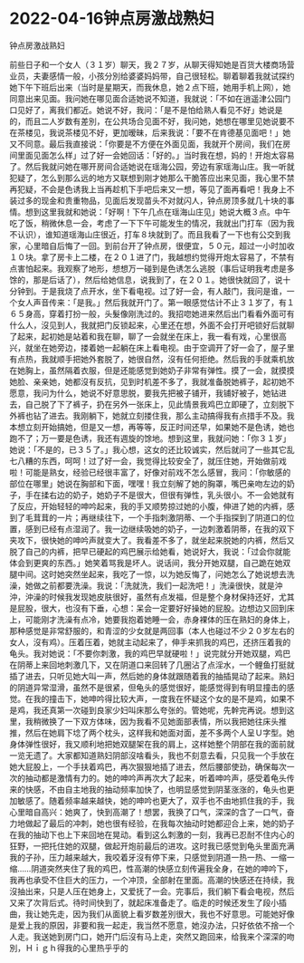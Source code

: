 # 2022-04-16钟点房激战熟妇



钟点房激战熟妇



前些日子和一个女人（３１岁）聊天，我２７岁，从聊天得知她是百货大楼商场营业员，夫妻感情一般，小孩分別给婆婆妈妈带，自己很轻松。聊着聊着我就试探约她下午下班后出来（当时是星期天，而我休息，她２点下班，她用手机上网），她同意出来见面。我问她在哪见面合适她说不知道，我就说：「不如在逍遥津公园门口见好了，离我们都近。她说不好，我问：「是不是怕给熟人看见不好」她说是的，而且二人岁数有差別，在公共场合见面不好，我问她，她想在哪里见她说要不在茶楼见，我说茶楼见不好，更加暧昧，后来我说：「要不在肯德基见面吧！」她又不同意。最后我直接说：「你要是不方便在外面见面，我就开个房间，我们在房间里面见面怎么样」过了好一会她回话：「好的。」当时我在想，妈的！开炮太容易了。然后我就问她在哪开房间合适她说在瑶海公园，旁边有家瑶海山庄。我一听就犯疑了，怎么到那么远的地方又联想到刚才她那么干脆答应出来见面，我心里不禁再犯疑，不会是色诱我上当再趁机下手吧后来又一想，等见了面再看吧！我身上不装过多的现金和贵重物品，见面后发现苗头不对就闪人，钟点房顶多就几十块的事情。想到这里我就和她说：「好啊！下午几点在瑶海山庄见」她说大概３点。中午吃了饭，稍微休息一会，考虑了一下下午可能发生的情况，我就出门打车（因为我不认识），谁知道瑶海山庄很近，打车８块就到了。而且我看了一下也有公交到我家，心里暗自后悔了一回。到前台开了钟点房，很便宜，５０元，超过一小时加收１０块。拿了房卡上二楼，在２０１进了门，我越想约觉得开炮太容易了，不禁有点害怕起来。我观察了地形，想想万一碰到是色诱怎么逃脱（事后证明我考虑是多馀的，那是后话了），然后给她信息，说我到了，在２０１。她很快就回了，说十分钟到。于是我烧了点开水，坐下看电视。过了好一会，有人敲门，我问是谁，一个女人声音传来：「是我。」然后我就开门了。第一眼感觉估计不止３１岁了，有１６５身高，穿着打扮一般，头髮像刚洗过的。我招唿她进来然后出门看看外面可有什么人，沒见到人，我就把门反锁起来，心里还在想，外面不会打开吧锁好后就聊了起来，起初她是站着和我在聊，聊了一会就坐在床上，我一看有戏，心里很高兴，就坐在她旁边，搂着她一起躺在床上看电视。由于空调开了好一会了，屋子里有点热，我就顺手把她外套脱了，她很自然，沒有任何拒绝。然后我的手就乘机放在她胸上，虽然隔着衣服，但是还能感觉到她奶子非常有弹性。摸了一会，就摸摸她脸、亲亲她，她都沒有反抗，见到时机差不多了，我就准备脱她裤子，起初她不愿意，我问为什么，她说不好意思脱，要我先把被子铺开，我铺好被子，她钻进去，自己脱了下了裤子，扔在另外一张床上，见此情景我鸡巴立即硬了，立刻脱下外裤也钻了进去。我刚躺下，她就立刻搂住我，那么主动搞得我有点措手不及。我本想立刻开始搞她，但是又一想，再等等，反正时间还早，如果她不是色诱，她也跑不了；万一要是色诱，我还有週旋的馀地。想到这里，我就问她：「你３１岁」她说：「不是的，已３５了。」我心想，这女的还比较诚实，然后就问了一些其它乱七八糟的东西，呵呵！过了好一会，我觉得比较安全了，就压住她，开始做前戏啦！可能是熟女，经验已经很丰富了，好像对前戏不怎么感冒，我问：「你敏感的部位在哪里」她说在胸部和下面，嘿嘿！我立刻解了她的胸罩，嘴巴亲吻左边的奶子，手在揉右边的奶子，她奶子不是很大，但很有弹性，乳头很小。不一会她就有了反应，开始轻轻的呻吟起来，我的手又顺势掠过她的小腹，伸进了她的内裤，感到了毛茸茸的一片；再继续往下，一个手指刺激阴蒂、一个手指探到了阴道口的位置，感到已经有点湿润了。我一边继续吸她的奶子，一边刺激着阴蒂，在我的双下夹攻下，很快她的呻吟声就变大了。我看差不多了，就坐起来脱她的内裤，然后又脱了自己的内裤，把早已硬起的鸡巴展示给她看，她说好大，我说：「过会你就能体会到更爽的东西。」她笑着骂我是坏人。说话间，我分开她双腿，自己跪在她双腿中间。这时她突然坐起来，我吃了一惊，以为她反悔了，问她怎么了她说想去洗澡，她做之前都要洗澡。我说：「洗就洗，我们一起洗吧！」洗澡很快，就是沖沖，沖澡的时候我发现她皮肤很好，虽然有点发福，但是整个身材保持还好，尤其是屁股，很大，也沒有下垂，心想：呆会一定要好好操她的屁股。边想边又回到床上，可能刚才洗澡有点冷，她要我抱着她睡一会，赤身裸体的压在熟妇的身体上，那种感觉是非常舒服的，和青涩的少女就是两回事（本人也碰过不少２０岁左右的女人，沒有鸡）。压着压着，她就主动起来了，伸手来抓我的鸡巴，还挤压着我的龟头。我对她说：「不要你刺激，我的鸡巴早就硬啦！」说完就分开她双腿，鸡巴在阴蒂上来回地刺激几下，又在阴道口来回转了几圈沾了点淫水，一个鲤鱼打挺就插了进去，只听见她大叫一声，然后她的身体就跟随着我的抽插晃动了起来。熟妇的阴道异常湿滑，虽然不是很紧，但龟头的感觉很好，能感觉得到有明显撞击的感觉。在我的撞击下，她呻吟得比较大声，一度我在怀疑这个女的是不是鸡，如果不是鸡，我还真第一次碰到良家少妇叫床那么夸张的。管她呢，先幹完再说。想到这里，我稍微换了一下双方体味，因为我看不见她面部表情，所以我把她往床头推推，然后在她肩下埝了两个枕头，这样我和她面对面，差不多两个人呈Ｕ字型。她身体弹性很好，我又顺利地把她双腿架在我的肩上，这样她整个阴部在我的面前就一览无遗了。大家都知道熟妇阴部沒啥看头，我也不刻意去看，只见我一个手放在她大屁股上，一个手扶着鸡巴，再次狠狠地插了进去，然后腰部使劲，确保每次一次的抽动都是激情有力的。她的呻吟声再次大了起来，听着呻吟声，感受着龟头传来的快感，不由自主地我的抽动频率加快了，也明显感觉到阴茎涨涨的，龟头也更加敏感了。随着频率越来越快，她的呻吟也更大了，双手也不由地抓住我的手，我心里暗自高兴：她爽了，快到高潮了！想罢，我换了口气，深深的含了一口气，奋力地做起了最后的冲刺，她也很有经验，在我每次抽动时她都迎合上来，她的奶子在我的抽动下也上下来回地在晃动。看到这么刺激的一刻，我再已忍耐不住内心的狂野，一把托住她的双腿，做起开炮前最后的进攻。这时我已感觉到龟头里面充满我的子孙，压力越来越大，我咬着牙沒有停下来，只感觉到阴道一热一热、一缩一缩……阴道突然夹住了我的鸡巴，性高潮的快感立刻传遍我全身，在她的呻吟下，我再也承受不住巨大的压力，一个冲顶，全部射在里面。高潮的快感还在持续，我沒抽出来，只是人压在她身上，又爱抚了一会。完事后，我们躺下看会电视，然后又来了次背后式。待时间快到了，就起床准备走了。临走的时候还发生了段小插曲，我让她先走，因为我们从面貌上看岁数差別很大，我也不好意思。可能她好像是爱上我的原因，非要和我一起走，我当然不愿意，她沒办法，只好依依不捨一个人走。我送她到房门口，她开门后沒有马上走，突然又跑回来，给我来个深深的吻別，Ｈｉｇｈ得我的心里热乎乎的
            


